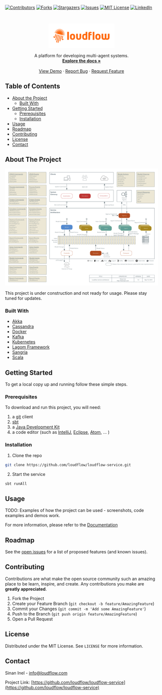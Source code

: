 [![Contributors][contributors-shield]][contributors-url]
[![Forks][forks-shield]][forks-url]
[![Stargazers][stars-shield]][stars-url]
[![Issues][issues-shield]][issues-url]
[![MIT License][license-shield]][license-url]
[![LinkedIn][linkedin-shield]][linkedin-url]

<!-- PROJECT LOGO -->
<br />
<p align="center">
  <a href="https://github.com/github_username/repo">
    <img src="images/logo.png" alt="Logo" height="80">
  </a>

  <p align="center">
    A platform for developing multi-agent systems.
    <br />
    <a href="https://github.com/loudflow/loudflow-service/wiki"><strong>Explore the docs »</strong></a>
    <br />
    <br />
    <a href="https://loudflow.com">View Demo</a>
    ·
    <a href="https://github.com/loudflow/loudflow-service/issues">Report Bug</a>
    ·
    <a href="https://github.com/loudflow/loudflow-service/issues">Request Feature</a>
  </p>
</p>

<!-- TABLE OF CONTENTS -->
## Table of Contents

* [About the Project](#about-the-project)
  * [Built With](#built-with)
* [Getting Started](#getting-started)
  * [Prerequisites](#prerequisites)
  * [Installation](#installation)
* [Usage](#usage)
* [Roadmap](#roadmap)
* [Contributing](#contributing)
* [License](#license)
* [Contact](#contact)

<!-- ABOUT THE PROJECT -->
## About The Project

[![Architecture][architecture]](https://loudflow.com)

This project is under construction and not ready for usage. Please stay tuned for updates. 

### Built With

* [Akka](https://akka.io/)
* [Cassandra](http://cassandra.apache.org/)
* [Docker](https://www.docker.com/)
* [Kafka](https://kafka.apache.org/)
* [Kubernetes](https://kubernetes.io/)
* [Lagom Framework](https://www.lagomframework.com/)
* [Sangria](https://sangria-graphql.org/)
* [Scala](https://www.scala-lang.org/)

<!-- GETTING STARTED -->
## Getting Started

To get a local copy up and running follow these simple steps.

### Prerequisites

To download and run this project, you will need:

1. a [git](https://git-scm.com/downloads) client
2. [sbt](http://www.scala-sbt.org/download.html)
3. a [Java Development Kit](http://www.oracle.com/technetwork/java/javase/downloads/index.html)
4. a code editor (such as [IntelliJ](https://www.jetbrains.com/idea/), [Eclipse](https://www.eclipse.org/downloads/), [Atom](https://atom.io/), ... )

### Installation
 
1. Clone the repo
```sh
git clone https://github.com/loudflow/loudflow-service.git
```
2. Start the service
```sh
sbt runAll
```

<!-- USAGE EXAMPLES -->
## Usage

TODO: Examples of how the project can be used - screenshots, code examples and demos work.

For more information, please refer to the [Documentation](https://github.com/loudflow/loudflow-service/wiki)

<!-- ROADMAP -->
## Roadmap

See the [open issues](https://github.com/loudflow/loudflow-service/issues) for a list of proposed features (and known issues).

<!-- CONTRIBUTING -->
## Contributing

Contributions are what make the open source community such an amazing place to be learn, inspire, and create. Any contributions you make are **greatly appreciated**.

1. Fork the Project
2. Create your Feature Branch (`git checkout -b feature/AmazingFeature`)
3. Commit your Changes (`git commit -m 'Add some AmazingFeature'`)
4. Push to the Branch (`git push origin feature/AmazingFeature`)
5. Open a Pull Request

<!-- LICENSE -->
## License

Distributed under the MIT License. See `LICENSE` for more information.

<!-- CONTACT -->
## Contact

Sinan Inel - info@loudflow.com

Project Link: [https://github.com/loudflow/loudflow-service](https://github.com/loudflow/loudflow-service)

<!-- MARKDOWN LINKS & IMAGES -->
<!-- https://www.markdownguide.org/basic-syntax/#reference-style-links -->
[contributors-shield]: https://img.shields.io/github/contributors/loudflow/loudflow-service.svg?style=flat-square
[contributors-url]: https://github.com/loudflow/loudflow-service/graphs/contributors
[forks-shield]: https://img.shields.io/github/forks/loudflow/loudflow-service.svg?style=flat-square
[forks-url]: https://github.com/loudflow/loudflow-service/network/members
[stars-shield]: https://img.shields.io/github/stars/loudflow/loudflow-service.svg?style=flat-square
[stars-url]: https://github.com/loudflow/loudflow-service/stargazers
[issues-shield]: https://img.shields.io/github/issues/loudflow/loudflow-service.svg?style=flat-square
[issues-url]: https://github.com/loudflow/loudflow-service/issues
[license-shield]: https://img.shields.io/github/license/loudflow/loudflow-service.svg?style=flat-square
[license-url]: https://github.com/loudflow/loudflow-service/blob/master/LICENSE.txt
[linkedin-shield]: https://img.shields.io/badge/-LinkedIn-black.svg?style=flat-square&logo=linkedin&colorB=555
[linkedin-url]: https://linkedin.com/company/farsimple
[architecture]: images/architecture.png
